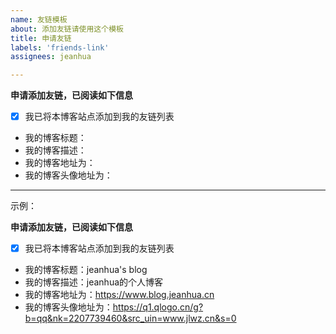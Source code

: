 ```yaml
---
name: 友链模板
about: 添加友链请使用这个模板
title: 申请友链
labels: 'friends-link'
assignees: jeanhua

---
```


**申请添加友链，已阅读如下信息**

- [x] 我已将本博客站点添加到我的友链列表
- 我的博客标题：
- 我的博客描述：
- 我的博客地址为：
- 我的博客头像地址为：

---

示例：

**申请添加友链，已阅读如下信息**

- [x] 我已将本博客站点添加到我的友链列表
- 我的博客标题：jeanhua's blog
- 我的博客描述：jeanhua的个人博客
- 我的博客地址为：https://www.blog.jeanhua.cn
- 我的博客头像地址为：https://q1.qlogo.cn/g?b=qq&nk=2207739460&src_uin=www.jlwz.cn&s=0

